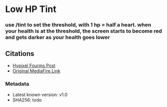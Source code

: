 # Low HP Tint
### use /tint <hp> to set the threshold, with 1 hp = half a heart. when your health is at the threshold, the screen starts to become red and gets darker as your health goes lower

## Citations 
- [Hypixel Fourms Post](https://hypixel.net/threads/request-completed-low-hp-damage-tint-mod.1966323/post-14895885/)
- [Original MediaFire Link](http://www.mediafire.com/file/ol328nwwgjqcgzz/LowHpTint-v1.0.jar/file)

### Metadata
- Latest known version: v1.0
- SHA256: todo